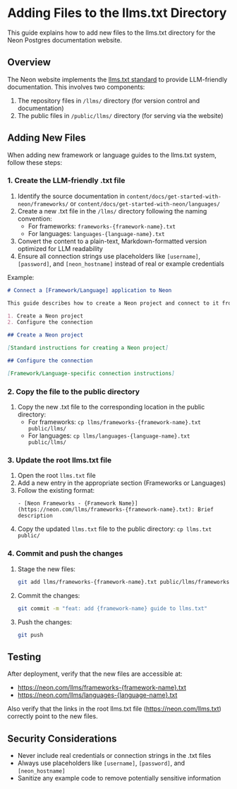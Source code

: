 # Adding Files to the llms.txt Directory

This guide explains how to add new files to the llms.txt directory for the Neon Postgres documentation website.

## Overview

The Neon website implements the [llms.txt standard](https://llmstxt.org/) to provide LLM-friendly documentation. This involves two components:

1. The repository files in `/llms/` directory (for version control and documentation)
2. The public files in `/public/llms/` directory (for serving via the website)

## Adding New Files

When adding new framework or language guides to the llms.txt system, follow these steps:

### 1. Create the LLM-friendly .txt file

1. Identify the source documentation in `content/docs/get-started-with-neon/frameworks/` or `content/docs/get-started-with-neon/languages/`
2. Create a new .txt file in the `/llms/` directory following the naming convention:
   - For frameworks: `frameworks-{framework-name}.txt`
   - For languages: `languages-{language-name}.txt`
3. Convert the content to a plain-text, Markdown-formatted version optimized for LLM readability
4. Ensure all connection strings use placeholders like `[username]`, `[password]`, and `[neon_hostname]` instead of real or example credentials

Example:

```markdown
# Connect a [Framework/Language] application to Neon

This guide describes how to create a Neon project and connect to it from a [Framework/Language] application.

1. Create a Neon project
2. Configure the connection

## Create a Neon project

[Standard instructions for creating a Neon project]

## Configure the connection

[Framework/Language-specific connection instructions]
```

### 2. Copy the file to the public directory

1. Copy the new .txt file to the corresponding location in the public directory:
   - For frameworks: `cp llms/frameworks-{framework-name}.txt public/llms/`
   - For languages: `cp llms/languages-{language-name}.txt public/llms/`

### 3. Update the root llms.txt file

1. Open the root `llms.txt` file
2. Add a new entry in the appropriate section (Frameworks or Languages)
3. Follow the existing format:
   ```
   - [Neon Frameworks - {Framework Name}](https://neon.com/llms/frameworks-{framework-name}.txt): Brief description
   ```
4. Copy the updated `llms.txt` file to the public directory: `cp llms.txt public/`

### 4. Commit and push the changes

1. Stage the new files:
   ```bash
   git add llms/frameworks-{framework-name}.txt public/llms/frameworks-{framework-name}.txt llms.txt public/llms.txt
   ```
2. Commit the changes:
   ```bash
   git commit -m "feat: add {framework-name} guide to llms.txt"
   ```
3. Push the changes:
   ```bash
   git push
   ```

## Testing

After deployment, verify that the new files are accessible at:

- https://neon.com/llms/frameworks-{framework-name}.txt
- https://neon.com/llms/languages-{language-name}.txt

Also verify that the links in the root llms.txt file (https://neon.com/llms.txt) correctly point to the new files.

## Security Considerations

- Never include real credentials or connection strings in the .txt files
- Always use placeholders like `[username]`, `[password]`, and `[neon_hostname]`
- Sanitize any example code to remove potentially sensitive information
